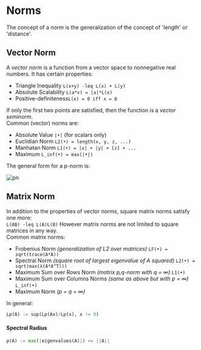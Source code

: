 # Norms
The concept of a *norm* is the generalization of the concept of 'length' or 'distance'.  
## Vector Norm
A *vector norm* is a function from a vector space to nonnegative real numbers. It has certain properties:
* Triangle Inequality `L(x+y) -leq L(x) + L(y)`  
* Absolute Scalability `L(a*x) = |a|*L(x)`  
* Positive-definiteness`L(x) = 0 iff x = 0`  

If only the first two points are satisfied, then the function is a *vector seminorm*.  
Common (vector) norms are:
* Absolute Value `|•|` (for scalars only)  
* Euclidian Norm `L2(•) = length(x, y, z, ...)`  
* Manhatan Norm `L1(•) = |x| + |y| + [z] + ...`  
* Maximum `L_inf(•) = max(|•|)`  

The general form for a p-norm is:  

![pn](https://quicklatex.com/cache3/97/ql_4e7ea26d61c4a75e9c65d3a843739897_l3.png)
## Matrix Norm  
In addition to the properties of vector norms, square matrix norms satisfy one more:  
`L(AB) -leq L(A)L(B)`
However matrix norms are not limited to square matrices in any way.  
Common matrix norms:
* Frobenius Norm *(generalization of L2 over matrices)* `LF(•) = sqrt(trace(A*A))`  
* Spectral Norm *(square root of largest eigenvalue of A squared)* `L2(•) = sqrt(max(λ(A*A^T)))` 
* Maximum Sum over Rows Norm *(matrix p,q-norm with q = ∞)* `L1(•)`
* Maximum Sum over Columns Norms *(same as above but with p = ∞)* `L_inf(•)`
* Maximum Norm *(p = q = ∞)*  

In general:  
```python
Lp(A) := sup(Lp(Ax)/Lp(x), x != 0)
```
#### Spectral Radius
```python
ρ(A) := max(|eigenvalues(A)|) <= ||A||
```

